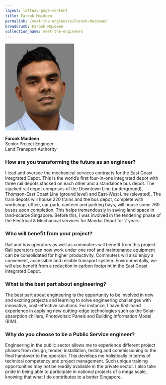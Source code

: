 ```yaml
---
layout: leftnav-page-content
title: Farook Maideen
permalink: /meet-the-engineers/Farook-Maideen/
breadcrumb: Farook Maideen
collection_name: meet-the-engineers
---
```


<img src="/images/Farook.jpg" alt="Farook Maideen" style="width:222px;height:278px;" align="left">
<br clear="left">
<br>
<strong>Farook Maideen</strong>
<br> Senior Project Engineer
<br> Land Transport Authority

### How are you transforming the future as an engineer?
I lead and oversee the mechanical services contracts for the East Coast Integrated Depot. This is the world’s first four-in-one integrated depot with three rail depots stacked on each other and a standalone bus depot. The stacked rail depot comprises of the Downtown Line (underground), Thomson-East Coast Line (ground level) and East-West Line (elevated). The train depots will house 220 trains and the bus depot, complete with workshop, office, car park, canteen and parking bays, will house some 760 buses upon completion. This helps tremendously in saving land space in land-scarce Singapore. Before this, I was involved in the tendering phase of the Electrical & Mechanical services for Mandai Depot for 2 years.

### Who will benefit from your project?
Rail and bus operators as well as commuters will benefit from this project. Rail operators can now work under one roof and maintenance equipment can be consolidated for higher productivity. Commuters will also enjoy a convenient, accessible and reliable transport system. Environmentally, we will also benefit from a reduction in carbon footprint in the East Coast Integrated Depot.

### What is the best part about engineering?
The best part about engineering is the opportunity to be involved in new and exciting projects and learning to solve engineering challenges with innovative, cost-effective solutions. For instance, I have first-hand experience in applying new cutting-edge technologies such as the Solar-absorption chillers, Photovoltaic Panels and Building Information Model (BIM).

### Why do you choose to be a Public Service engineer?
Engineering in the public sector allows me to experience different project phases from design, tender, installation, testing and commissioning to the final handover to the operator. This develops me holistically in terms of technical competency and project management. Such unique training opportunities may not be readily available in the private sector. I also take pride in being able to participate in national projects of a mega scale, knowing that what I do contributes to a better Singapore.
